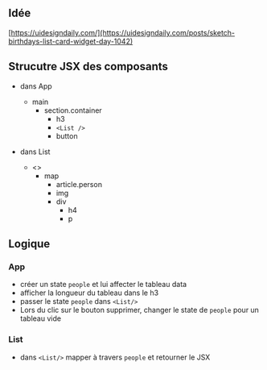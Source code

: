 ## Idée

[https://uidesigndaily.com/](https://uidesigndaily.com/posts/sketch-birthdays-list-card-widget-day-1042)

## Strucutre JSX des composants

- dans App

  - main
    - section.container
      - h3
      - `<List />`
      - button

- dans List

  - <>
    - map
      - article.person
      - img
      - div
        - h4
        - p

## Logique

### App

- créer un state `people` et lui affecter le tableau data
- afficher la longueur du tableau dans le h3
- passer le state `people` dans `<List/>`
- Lors du clic sur le bouton supprimer, changer le state de `people` pour un tableau vide

### List

- dans `<List/>` mapper à travers `people` et retourner le JSX
